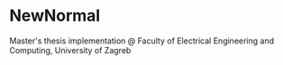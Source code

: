 # NewNormal
Master's thesis implementation @ Faculty of Electrical Engineering and Computing, University of Zagreb
